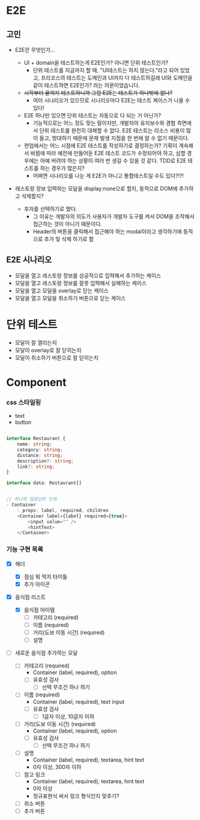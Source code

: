 # E2E

## 고민

- E2E란 무엇인가...

  - UI + domain을 테스트하는게 E2E인가? 아니면 단위 테스트인가?
    - 단위 테스트를 지금까지 할 때, "UI테스트는 하지 않는다."라고 되어 있었고, 프리코스의 테스트는 도메인과 UI까지 다 테스트하길래 UI와 도메인을 같이 테스트하면 E2E인가? 라는 의문이었습니다.
  - ~~시작부터 끝까지 테스트하니까 그럼 E2E는 테스트가 하나밖에 없나?~~
    - 여러 시나리오가 있으므로 시나리오마다 E2E는 테스트 케이스가 나올 수 있다!
  - E2E 하나만 있으면 단위 테스트는 자동으로 다 되는 거 아닌가?
    - 기능적으로는 어느 정도 맞는 말이지만, 개발자의 유지보수와 경험 측면에서 단위 테스트를 완전히 대체할 수 없다. E2E 테스트는 리소스 비용이 많이 들고, 방대하기 때문에 문제 발생 지점을 한 번에 알 수 없기 때문이다.
  - 현업에서는 어느 시점에 E2E 테스트를 작성하기로 결정하는가? 기획이 계속해서 바뀜에 따라 예전에 만들어둔 E2E 테스트 코드가 수정되어야 하고, 심할 경우에는 아예 버려야 하는 상황이 여러 번 생길 수 있을 것 같다. TDD로 E2E 테스트를 하는 경우가 많은지?
    - 어쩌면 시나리오를 나눈 게 E2E가 아니고 통합테스트일 수도 있다?!?!

- 레스토랑 정보 입력하는 모달을 display:none으로 할지, 동적으로 DOM에 추가하고 삭제할지?
  - 후자를 선택하기로 했다.
    - 그 이유는 개발자의 의도가 사용자가 개발자 도구를 켜서 DOM을 조작해서 접근하는 것이 아니기 때문이다.
    - Header의 버튼을 클릭해서 접근해야 하는 modal이라고 생각하기에 동적으로 추가 및 삭제 하기로 함

## E2E 시나리오

- 모달을 열고 레스토랑 정보를 성공적으로 입력해서 추가하는 케이스
- 모달을 열고 레스토랑 정보를 잘못 입력해서 실패하는 케이스
- 모달을 열고 모달을 overlay로 닫는 케이스
- 모달을 열고 모달을 취소하기 버튼으로 닫는 케이스

# 단위 테스트

- 모달이 잘 열리는지
- 모달이 overlay로 잘 닫히는지
- 모달이 취소하기 버튼으로 잘 닫히는지

# Component

### css 스타일링

- text
- button

```ts

interface Restaurant {
    name: string;
    category: string;
    distance: string;
    description?: string;
    link?: string;
}

interface data: Restaurant[]


// 하나의 컴포넌트 단위
- Container
    - props: label, required, children
    <Container label={label} required={true}>
        <input value="" />
        <hintText>
    </Container>
```

### 기능 구현 목록

- [x] 헤더

  - [x] 점심 뭐 먹지 타이틀
  - [x] 추가 아이콘

- [x] 음식점 리스트

  - [x] 음식점 아이템
    - [ ] 카테고리 (required)
    - [ ] 이름 (required)
    - [ ] 거리(도보 이동 시간) (required)
    - [ ] 설명

- [ ] 새로운 음식점 추가하는 모달
  - [ ] 카테고리 (required)
    - Container (label, required), option
    - [ ] 유효성 검사
      - [ ] 선택 무조건 하나 하기
  - [ ] 이름 (required)
    - Container (label, required), text input
    - [ ] 유효성 검사
      - [ ] 1글자 이상, 10글자 이하
  - [ ] 거리(도보 이동 시간) (required)
    - Container (label, required), option
    - [ ] 유효성 검사
      - [ ] 선택 무조건 하나 하기
  - [ ] 설명
    - Container (label, required), textarea, hint text
    - 0자 이상, 300자 이하
  - [ ] 참고 링크
    - Container (label, required), textarea, hint text
    - 0자 이상
    - 정규표현식 써서 링크 형식인지 맞추기?
  - [ ] 취소 버튼
  - [ ] 추가 버튼
